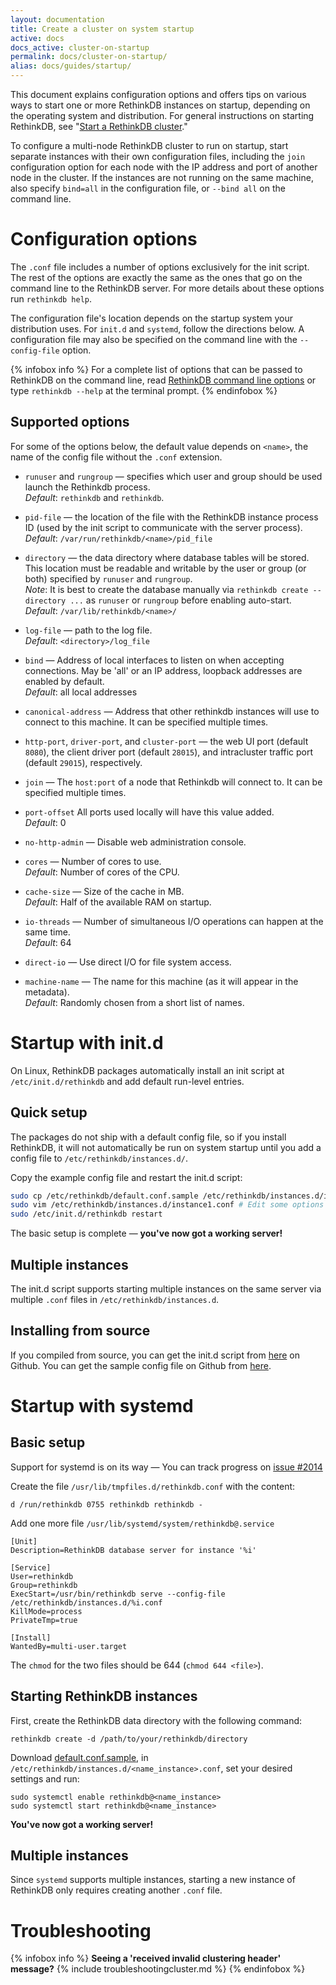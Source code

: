 ```yaml
---
layout: documentation
title: Create a cluster on system startup
active: docs
docs_active: cluster-on-startup
permalink: docs/cluster-on-startup/
alias: docs/guides/startup/
---
```


This document explains configuration options and offers tips on various ways to start one or more RethinkDB instances on startup, depending on the operating system and distribution. For general instructions on starting RethinkDB, see "[Start a RethinkDB cluster][src]."

[src]: /docs/start-a-cluster/

To configure a multi-node RethinkDB cluster to run on startup, start separate instances with their own configuration files, including the `join` configuration option for each node with the IP address and port of another node in the cluster. If the instances are not running on the same machine, also specify `bind=all` in the configuration file, or `--bind all` on the command line.

# Configuration options #

The `.conf` file includes a number of options exclusively for the
init script. The rest of the options are exactly the same as the ones
that go on the command line to the RethinkDB server. For more details
about these options run `rethinkdb help`.

The configuration file's location depends on the startup system your distribution uses. For `init.d` and `systemd`, follow the directions below. A configuration file may also be specified on the command line with the `--config-file` option.

{% infobox info %}
For a complete list of options that can be passed to RethinkDB on the command line, read [RethinkDB command line options](/docs/cli-options) or type `rethinkdb --help` at the terminal prompt.
{% endinfobox %}

## Supported options ##

For some of the options below, the default value depends on `<name>`, the name of the
config file without the `.conf` extension.

* `runuser` and `rungroup` &mdash; specifies which
  user and group should be used launch the Rethinkdb process.   
  *Default*: `rethinkdb` and `rethinkdb`.

* `pid-file` &mdash; the location of the file with the RethinkDB instance process ID (used by the init script to communicate with
  the server process).   
  *Default*: `/var/run/rethinkdb/<name>/pid_file` 

* `directory` &mdash; the data directory where
  database tables will be stored. This location must be readable and
  writable by the user or group (or both) specified by `runuser`
  and `rungroup`.   
  _Note_: It is best to create the database manually via
  `rethinkdb create --directory ...` as `runuser` or `rungroup` before
  enabling auto-start.  
  *Default*: `/var/lib/rethinkdb/<name>/`

* `log-file` &mdash; path to the log file.  
  *Default*: `<directory>/log_file`

* `bind` &mdash; Address of local interfaces to listen on when accepting connections.
   May be 'all' or an IP address, loopback addresses are enabled by default.  
   *Default*: all local addresses

* `canonical-address` &mdash; Address that other rethinkdb instances will use to connect to this machine.
  It can be specified multiple times.

* `http-port`, `driver-port`, and `cluster-port` &mdash; the web UI
  port (default `8080`), the client driver port (default
  `28015`), and intracluster traffic port (default `29015`),
  respectively.

* `join` &mdash; The `host:port` of a node that Rethinkdb will connect to.
  It can be specified multiple times.

* `port-offset` All ports used locally will have this value added.  
  *Default*: 0
  
* `no-http-admin` &mdash; Disable web administration console.

* `cores` &mdash; Number of cores to use.  
  *Default*: Number of cores of the CPU.

* `cache-size` &mdash; Size of the cache in MB.  
  *Default*: Half of the available RAM on startup.

* `io-threads` &mdash; Number of simultaneous I/O operations can happen at the same time.  
  *Default*: 64

* `direct-io` &mdash; Use direct I/O for file system access. 

* `machine-name` &mdash; The name for this machine (as it will appear in the metadata).  
  *Default*: Randomly chosen from a short list of names.


# Startup with init.d #

On Linux, RethinkDB packages automatically install an init script at
`/etc/init.d/rethinkdb` and add default run-level entries.

## Quick setup ##

The packages do not ship with a default config file, so if you install RethinkDB, it
will not automatically be run on system startup until you add a config file to
`/etc/rethinkdb/instances.d/`.

Copy the example config file and restart the init.d script:

```bash
sudo cp /etc/rethinkdb/default.conf.sample /etc/rethinkdb/instances.d/instance1.conf
sudo vim /etc/rethinkdb/instances.d/instance1.conf # Edit some options if needed
sudo /etc/init.d/rethinkdb restart
```

The basic setup is complete &mdash; __you've now got a working server!__


## Multiple instances ##

The init.d script supports starting multiple instances on the same server via
multiple `.conf` files in `/etc/rethinkdb/instances.d`.

## Installing from source ##

If you compiled from source, you can get the init.d script from
[here](https://github.com/rethinkdb/rethinkdb/blob/next/packaging/assets/init/rethinkdb)
on Github. You can get the sample config file on Github from
[here](https://github.com/rethinkdb/rethinkdb/blob/next/packaging/assets/config/default.conf.sample).

# Startup with systemd #

## Basic setup ##

Support for systemd is on its way &mdash; You can track progress on
[issue #2014](https://github.com/rethinkdb/rethinkdb/issues/2014)

Create the file `/usr/lib/tmpfiles.d/rethinkdb.conf` with the content:

```
d /run/rethinkdb 0755 rethinkdb rethinkdb -
```

Add one more file `/usr/lib/systemd/system/rethinkdb@.service`

```
[Unit]
Description=RethinkDB database server for instance '%i'

[Service]
User=rethinkdb
Group=rethinkdb
ExecStart=/usr/bin/rethinkdb serve --config-file /etc/rethinkdb/instances.d/%i.conf
KillMode=process
PrivateTmp=true

[Install]
WantedBy=multi-user.target
```

The `chmod` for the two files should be 644 (`chmod 644 <file>`).


## Starting RethinkDB instances ##

First, create the RethinkDB data directory with the following command:

```
rethinkdb create -d /path/to/your/rethinkdb/directory
```

Download
[default.conf.sample](https://github.com/rethinkdb/rethinkdb/blob/next/packaging/assets/config/default.conf.sample),
in `/etc/rethinkdb/instances.d/<name_instance>.conf`, set your desired settings and run:

```
sudo systemctl enable rethinkdb@<name_instance>
sudo systemctl start rethinkdb@<name_instance>
```

__You've now got a working server!__


## Multiple instances ##

Since `systemd` supports multiple instances, starting a new instance
of RethinkDB only requires creating another `.conf` file.

# Troubleshooting #

{% infobox info %}
<strong>Seeing a 'received invalid clustering header' message?</strong>
{% include troubleshootingcluster.md %} 
{% endinfobox %}

